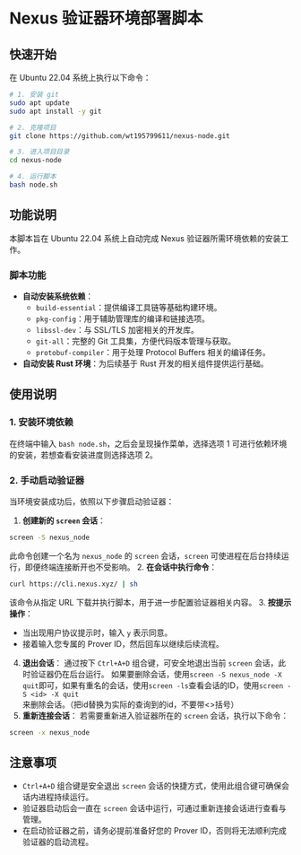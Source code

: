 # Nexus 验证器环境部署脚本

## 快速开始

在 Ubuntu 22.04 系统上执行以下命令：

```bash
# 1. 安装 git
sudo apt update
sudo apt install -y git

# 2. 克隆项目
git clone https://github.com/wt195799611/nexus-node.git

# 3. 进入项目目录
cd nexus-node

# 4. 运行脚本
bash node.sh
```

## 功能说明
本脚本旨在 Ubuntu 22.04 系统上自动完成 Nexus 验证器所需环境依赖的安装工作。

### 脚本功能
- **自动安装系统依赖**：
  - `build-essential`：提供编译工具链等基础构建环境。
  - `pkg-config`：用于辅助管理库的编译和链接选项。
  - `libssl-dev`：与 SSL/TLS 加密相关的开发库。
  - `git-all`：完整的 Git 工具集，方便代码版本管理与获取。
  - `protobuf-compiler`：用于处理 Protocol Buffers 相关的编译任务。
- **自动安装 Rust 环境**：为后续基于 Rust 开发的相关组件提供运行基础。

## 使用说明

### 1. 安装环境依赖
在终端中输入 `bash node.sh`，之后会呈现操作菜单，选择选项 1 可进行依赖环境的安装，若想查看安装进度则选择选项 2。

### 2. 手动启动验证器
当环境安装成功后，依照以下步骤启动验证器：
1. **创建新的 `screen` 会话**：
```bash
screen -S nexus_node
```
此命令创建一个名为 `nexus_node` 的 `screen` 会话，`screen` 可使进程在后台持续运行，即便终端连接断开也不受影响。
2. **在会话中执行命令**：
```bash
curl https://cli.nexus.xyz/ | sh
```
该命令从指定 URL 下载并执行脚本，用于进一步配置验证器相关内容。
3. **按提示操作**：
  - 当出现用户协议提示时，输入 `y` 表示同意。
  - 接着输入您专属的 Prover ID，然后回车以继续后续流程。
4. **退出会话**：
通过按下 `Ctrl+A+D` 组合键，可安全地退出当前 `screen` 会话，此时验证器仍在后台运行。
如果要删除会话，使用`screen -S nexus_node -X quit`即可，如果有重名的会话，使用`screen -ls`查看会话的ID，使用`screen -S <id> -X quit`来删除会话。（把id替换为实际的查询到的id，不要带<>括号）
5. **重新连接会话**：
若需要重新进入验证器所在的 `screen` 会话，执行以下命令：
```bash
screen -x nexus_node
```

## 注意事项
- `Ctrl+A+D` 组合键是安全退出 `screen` 会话的快捷方式，使用此组合键可确保会话内进程持续运行。
- 验证器启动后会一直在 `screen` 会话中运行，可通过重新连接会话进行查看与管理。
- 在启动验证器之前，请务必提前准备好您的 Prover ID，否则将无法顺利完成验证器的启动流程。
